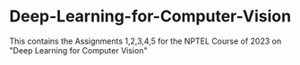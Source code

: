 # Deep-Learning-for-Computer-Vision
This contains the Assignments 1,2,3,4,5 for the NPTEL Course of 2023 on "Deep Learning for Computer Vision"
